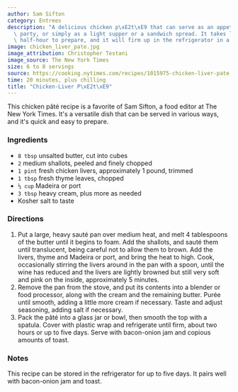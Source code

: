 ```yaml
---
author: Sam Sifton
category: Entrees
description: "A delicious chicken p\xE2t\xE9 that can serve as an appetizer at a dinner\
  \ party, or simply as a light supper or a sandwich spread. It takes less than a\
  \ half-hour to prepare, and it will firm up in the refrigerator in a few hours."
image: chicken_liver_pate.jpg
image_attribution: Christopher Testani
image_source: The New York Times
size: 6 to 8 servings
source: https://cooking.nytimes.com/recipes/1015975-chicken-liver-pate
time: 20 minutes, plus chilling
title: "Chicken-Liver P\xE2t\xE9"
---
```

This chicken pâté recipe is a favorite of Sam Sifton, a food editor at The New York Times. It's a versatile dish that can be served in various ways, and it's quick and easy to prepare.

### Ingredients

* `8 tbsp` unsalted butter, cut into cubes
* `2` medium shallots, peeled and finely chopped
* `1 pint` fresh chicken livers, approximately 1 pound, trimmed
* `1 tbsp` fresh thyme leaves, chopped
* `⅓ cup` Madeira or port
* `3 tbsp` heavy cream, plus more as needed
* Kosher salt to taste

### Directions

1. Put a large, heavy sauté pan over medium heat, and melt 4 tablespoons of the butter until it begins to foam. Add the shallots, and sauté them until translucent, being careful not to allow them to brown. Add the livers, thyme and Madeira or port, and bring the heat to high. Cook, occasionally stirring the livers around in the pan with a spoon, until the wine has reduced and the livers are lightly browned but still very soft and pink on the inside, approximately 5 minutes.
2. Remove the pan from the stove, and put its contents into a blender or food processor, along with the cream and the remaining butter. Purée until smooth, adding a little more cream if necessary. Taste and adjust seasoning, adding salt if necessary.
3. Pack the pâté into a glass jar or bowl, then smooth the top with a spatula. Cover with plastic wrap and refrigerate until firm, about two hours or up to five days. Serve with bacon-onion jam and copious amounts of toast.

### Notes

This recipe can be stored in the refrigerator for up to five days. It pairs well with bacon-onion jam and toast.